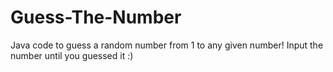 # Guess-The-Number

Java code to guess a random number from 1 to any given number!
Input the number until you guessed it :)
